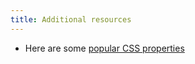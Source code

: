 ```yaml
---
title: Additional resources
---
```


- Here are some [popular CSS properties](/handbook/curriculum/fundamentals/modules/html-css/lessons/intro-to-css/resources/css-properties-we-like)
